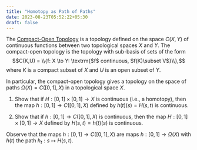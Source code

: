 ```yaml
---
title: "Homotopy as Path of Paths"
date: 2023-08-23T05:52:22+05:30
draft: false
---
```


The [Compact-Open Topology](https://en.wikipedia.org/wiki/Compact-open_topology) is a topology defined on the space $C(X, Y)$ of continuous functions between two topological spaces $X$ and $Y$. The compact-open topology is the topology with sub-basis of sets of the form $$C(K,U) = \\{f: X \to Y: \textrm{$f$ continuous, $f(K)\subset V$}\\},$$ 
where $K$ is a compact subset of $X$ and $U$ is an open subset of $Y$.

In particular, the compact-open topology gives a topology on the space of paths $\Omega(X) = C([0,1], X)$ in a topological space $X$.

1. Show that if $H: [0, 1] \times [0, 1] \to X$ is continuous (i.e., a homotopy), then the map $h: [0, 1] \to C([0, 1], X)$ defined by $h(t)(s) = H(s, t)$ is continuous.

2. Show that if $h: [0, 1] \to C([0, 1], X)$ is continuous, then the map $H: [0, 1] \times [0, 1] \to X$ defined by $H(s, t) = h(t)(s)$ is continuous.

Observe that the maps $h: [0, 1]\to C([0, 1], X)$ are maps $h: [0, 1]\to \Omega(X)$ with $h(t)$ the path $h_t: s ↦  H(s, t)$.